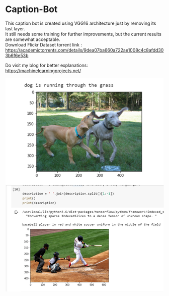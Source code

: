 # Caption-Bot

This caption bot is created using VGG16 architecture just by removing its last layer.  
It still needs some training for further improvements, but the current results are somewhat acceptable.  
Download Flickr Dataset torrent link : https://academictorrents.com/details/9dea07ba660a722ae1008c4c8afdd303b6f6e53b  

Do visit my blog for better explanations: https://machinelearningprojects.net/

![](s1.png)
![](s2.png)

